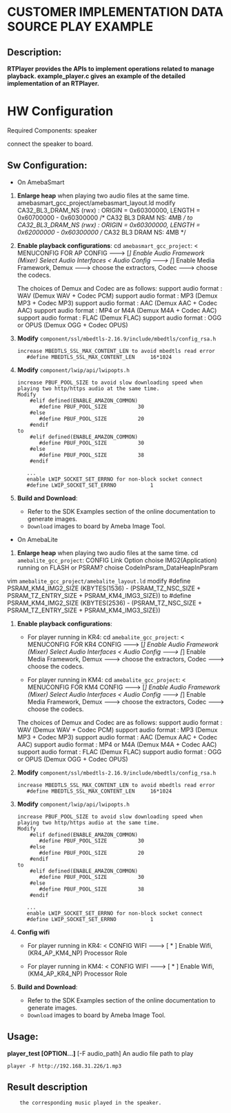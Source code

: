 # CUSTOMER IMPLEMENTATION DATA SOURCE PLAY EXAMPLE

## Description:
**RTPlayer provides the APIs to implement operations related to manage playback.
example_player.c gives an example of the detailed implementation of an RTPlayer.**

# HW Configuration
Required Components: speaker

connect the speaker to board.

## Sw Configuration:
* On AmebaSmart
1. **Enlarge heap** when playing two audio files at the same time.
amebasmart_gcc_project/amebasmart_layout.ld
modify
       CA32_BL3_DRAM_NS (rwx) :                ORIGIN = 0x60300000, LENGTH = 0x60700000 - 0x60300000   /* CA32 BL3 DRAM NS: 4MB */
to
       CA32_BL3_DRAM_NS (rwx) :                ORIGIN = 0x60300000, LENGTH = 0x62000000 - 0x60300000   /* CA32 BL3 DRAM NS: 4MB */

2. **Enable playback configurations**:
cd `amebasmart_gcc_project`:
    < MENUCONFIG FOR AP CONFIG  --->
    [*] Enable Audio Framework
    (Mixer) Select Audio Interfaces
    < Audio Config  --->
    [*] Enable Media Framework,
    Demux  ---> choose the extractors,
    Codec  ---> choose the codecs.

    The choices of Demux and Codec are as follows:
    support audio format : WAV (Demux WAV + Codec PCM)
    support audio format : MP3 (Demux MP3 + Codec MP3)
    support audio format : AAC (Demux AAC + Codec AAC)
    support audio format : MP4 or M4A (Demux M4A + Codec AAC)
    support audio format : FLAC (Demux FLAC)
    support audio format : OGG or OPUS (Demux OGG + Codec OPUS)

3. **Modify** `component/ssl/mbedtls-2.16.9/include/mbedtls/config_rsa.h`
    ```
    increase MBEDTLS_SSL_MAX_CONTENT_LEN to avoid mbedtls read error
       #define MBEDTLS_SSL_MAX_CONTENT_LEN     16*1024
    ```

4. **Modify** `component/lwip/api/lwipopts.h`
    ```
    increase PBUF_POOL_SIZE to avoid slow downloading speed when playing two http/https audio at the same time.
  	Modify
        #elif defined(ENABLE_AMAZON_COMMON)
	       #define PBUF_POOL_SIZE          30
	    #else
	       #define PBUF_POOL_SIZE          20
	    #endif
	to
        #elif defined(ENABLE_AMAZON_COMMON)
	       #define PBUF_POOL_SIZE          30
	    #else
	       #define PBUF_POOL_SIZE          38
	    #endif

       ...
       enable LWIP_SOCKET_SET_ERRNO for non-block socket connect
       #define LWIP_SOCKET_SET_ERRNO           1
    ```

5. **Build and Download**: 
   * Refer to the SDK Examples section of the online documentation to generate images.
   * `Download` images to board by Ameba Image Tool.

* On AmebaLite
1. **Enlarge heap** when playing two audio files at the same time.
cd `amebalite_gcc_project`: 
CONFIG Link Option
choise IMG2(Application) running on FLASH or PSRAM?
choise CodeInPsram_DataHeapInPsram

vim `amebalite_gcc_project/amebalite_layout.ld`
modify
#define PSRAM_KM4_IMG2_SIZE                     (KBYTES(1536) - (PSRAM_TZ_NSC_SIZE + PSRAM_TZ_ENTRY_SIZE + PSRAM_KM4_IMG3_SIZE))
to
#define PSRAM_KM4_IMG2_SIZE                     (KBYTES(2536) - (PSRAM_TZ_NSC_SIZE + PSRAM_TZ_ENTRY_SIZE + PSRAM_KM4_IMG3_SIZE))

1. **Enable playback configurations**:
    * For player running in KR4:
        cd `amebalite_gcc_project`:
        < MENUCONFIG FOR KR4 CONFIG  --->
        [*] Enable Audio Framework
        (Mixer) Select Audio Interfaces
        < Audio Config  --->
        [*] Enable Media Framework,
        Demux  ---> choose the extractors,
        Codec  ---> choose the codecs.

    * For player running in KM4:
       cd `amebalite_gcc_project`:
        < MENUCONFIG FOR KM4 CONFIG  --->
        [*] Enable Audio Framework
        (Mixer) Select Audio Interfaces
        < Audio Config  --->
        [*] Enable Media Framework,
        Demux  ---> choose the extractors,
        Codec  ---> choose the codecs.

    The choices of Demux and Codec are as follows:
    support audio format : WAV (Demux WAV + Codec PCM)
    support audio format : MP3 (Demux MP3 + Codec MP3)
    support audio format : AAC (Demux AAC + Codec AAC)
    support audio format : MP4 or M4A (Demux M4A + Codec AAC)
    support audio format : FLAC (Demux FLAC)
    support audio format : OGG or OPUS (Demux OGG + Codec OPUS)


3. **Modify** `component/ssl/mbedtls-2.16.9/include/mbedtls/config_rsa.h`
    ```
    increase MBEDTLS_SSL_MAX_CONTENT_LEN to avoid mbedtls read error
       #define MBEDTLS_SSL_MAX_CONTENT_LEN     16*1024
    ```

4. **Modify** `component/lwip/api/lwipopts.h`
    ```
    increase PBUF_POOL_SIZE to avoid slow downloading speed when playing two http/https audio at the same time.
    Modify
        #elif defined(ENABLE_AMAZON_COMMON)
	       #define PBUF_POOL_SIZE          30
	    #else
	       #define PBUF_POOL_SIZE          20
	    #endif
	to
        #elif defined(ENABLE_AMAZON_COMMON)
	       #define PBUF_POOL_SIZE          30
	    #else
	       #define PBUF_POOL_SIZE          38
	    #endif

       ...
       enable LWIP_SOCKET_SET_ERRNO for non-block socket connect
       #define LWIP_SOCKET_SET_ERRNO           1
    ```

4. **Config wifi**
    * For player running in KR4:
        < CONFIG WIFI  ---> [ * ] Enable Wifi, (KR4_AP_KM4_NP) Processor Role

    * For player running in KM4:
        < CONFIG WIFI  ---> [ * ] Enable Wifi, (KM4_AP_KR4_NP) Processor Role

5. **Build and Download**: 
   * Refer to the SDK Examples section of the online documentation to generate images.
   * `Download` images to board by Ameba Image Tool.

## Usage:
**player_test [OPTION...]**
[-F audio_path]          An audio file path to play
```
player -F http://192.168.31.226/1.mp3
```

## Result description
        the corresponding music played in the speaker.